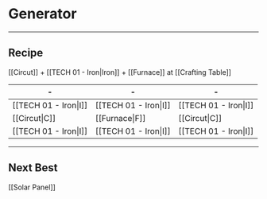 # Generator
---
## Recipe
[[Circut]] + [[TECH 01 - Iron|Iron]] + [[Furnace]] at [[Crafting Table]]

| - | - | - |
| - | - | - |
| [[TECH 01 - Iron\|I]] | [[TECH 01 - Iron\|I]] | [[TECH 01 - Iron\|I]] |
| [[Circut\|C]] | [[Furnace\|F]] | [[Circut\|C]] |
| [[TECH 01 - Iron\|I]] | [[TECH 01 - Iron\|I]] | [[TECH 01 - Iron\|I]] |

---
## Next Best
[[Solar Panel]]